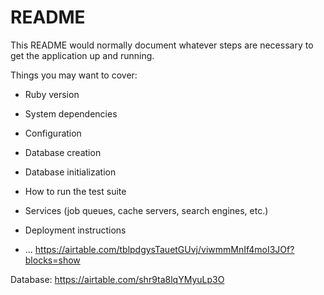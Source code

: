 # README

This README would normally document whatever steps are necessary to get the
application up and running.

Things you may want to cover:

* Ruby version

* System dependencies

* Configuration

* Database creation

* Database initialization

* How to run the test suite

* Services (job queues, cache servers, search engines, etc.)

* Deployment instructions

* ...
https://airtable.com/tblpdgysTauetGUvj/viwmmMnIf4moI3JOf?blocks=show

Database: https://airtable.com/shr9ta8lqYMyuLp3O
